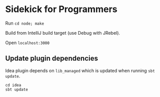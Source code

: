 # Sidekick for Programmers

Run `cd node; make`

Build from IntelliJ build target (use Debug with JRebel).

Open `localhost:3000`

## Update plugin dependencies

Idea plugin depends on `lib_managed` which is updated when running `sbt update`.

    cd idea
    sbt update
